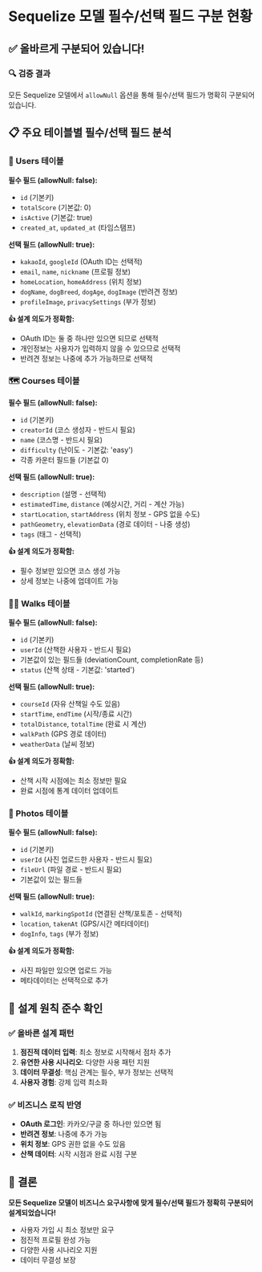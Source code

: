 # Sequelize 모델 필수/선택 필드 구분 현황

## ✅ 올바르게 구분되어 있습니다!

### 🔍 검증 결과
모든 Sequelize 모델에서 `allowNull` 옵션을 통해 필수/선택 필드가 명확히 구분되어 있습니다.

## 📋 주요 테이블별 필수/선택 필드 분석

### 👤 Users 테이블
**필수 필드 (allowNull: false):**
- `id` (기본키)
- `totalScore` (기본값: 0)
- `isActive` (기본값: true)
- `created_at`, `updated_at` (타임스탬프)

**선택 필드 (allowNull: true):**
- `kakaoId`, `googleId` (OAuth ID는 선택적)
- `email`, `name`, `nickname` (프로필 정보)
- `homeLocation`, `homeAddress` (위치 정보)
- `dogName`, `dogBreed`, `dogAge`, `dogImage` (반려견 정보)
- `profileImage`, `privacySettings` (부가 정보)

**👍 설계 의도가 정확함:**
- OAuth ID는 둘 중 하나만 있으면 되므로 선택적
- 개인정보는 사용자가 입력하지 않을 수 있으므로 선택적
- 반려견 정보는 나중에 추가 가능하므로 선택적

### 🗺️ Courses 테이블
**필수 필드 (allowNull: false):**
- `id` (기본키)
- `creatorId` (코스 생성자 - 반드시 필요)
- `name` (코스명 - 반드시 필요)
- `difficulty` (난이도 - 기본값: 'easy')
- 각종 카운터 필드들 (기본값 0)

**선택 필드 (allowNull: true):**
- `description` (설명 - 선택적)
- `estimatedTime`, `distance` (예상시간, 거리 - 계산 가능)
- `startLocation`, `startAddress` (위치 정보 - GPS 없을 수도)
- `pathGeometry`, `elevationData` (경로 데이터 - 나중 생성)
- `tags` (태그 - 선택적)

**👍 설계 의도가 정확함:**
- 필수 정보만 있으면 코스 생성 가능
- 상세 정보는 나중에 업데이트 가능

### 🚶‍♂️ Walks 테이블
**필수 필드 (allowNull: false):**
- `id` (기본키)
- `userId` (산책한 사용자 - 반드시 필요)
- 기본값이 있는 필드들 (deviationCount, completionRate 등)
- `status` (산책 상태 - 기본값: 'started')

**선택 필드 (allowNull: true):**
- `courseId` (자유 산책일 수도 있음)
- `startTime`, `endTime` (시작/종료 시간)
- `totalDistance`, `totalTime` (완료 시 계산)
- `walkPath` (GPS 경로 데이터)
- `weatherData` (날씨 정보)

**👍 설계 의도가 정확함:**
- 산책 시작 시점에는 최소 정보만 필요
- 완료 시점에 통계 데이터 업데이트

### 📸 Photos 테이블
**필수 필드 (allowNull: false):**
- `id` (기본키)
- `userId` (사진 업로드한 사용자 - 반드시 필요)
- `fileUrl` (파일 경로 - 반드시 필요)
- 기본값이 있는 필드들

**선택 필드 (allowNull: true):**
- `walkId`, `markingSpotId` (연결된 산책/포토존 - 선택적)
- `location`, `takenAt` (GPS/시간 메타데이터)
- `dogInfo`, `tags` (부가 정보)

**👍 설계 의도가 정확함:**
- 사진 파일만 있으면 업로드 가능
- 메타데이터는 선택적으로 추가

## 🎯 설계 원칙 준수 확인

### ✅ 올바른 설계 패턴
1. **점진적 데이터 입력**: 최소 정보로 시작해서 점차 추가
2. **유연한 사용 시나리오**: 다양한 사용 패턴 지원
3. **데이터 무결성**: 핵심 관계는 필수, 부가 정보는 선택적
4. **사용자 경험**: 강제 입력 최소화

### ✅ 비즈니스 로직 반영
- **OAuth 로그인**: 카카오/구글 중 하나만 있으면 됨
- **반려견 정보**: 나중에 추가 가능
- **위치 정보**: GPS 권한 없을 수도 있음
- **산책 데이터**: 시작 시점과 완료 시점 구분

## 🚀 결론
**모든 Sequelize 모델이 비즈니스 요구사항에 맞게 필수/선택 필드가 정확히 구분되어 설계되었습니다!**

- 사용자 가입 시 최소 정보만 요구
- 점진적 프로필 완성 가능
- 다양한 사용 시나리오 지원
- 데이터 무결성 보장
